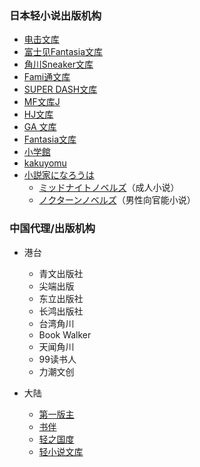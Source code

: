 
### 日本轻小说出版机构

- [电击文库](https://dengekibunko.jp/)
- [富士见Fantasia文库](https://zh.moegirl.org.cn/%E5%AF%8C%E5%A3%AB%E8%A7%81Fantasia%E6%96%87%E5%BA%93 "富士见Fantasia文库")
- [角川Sneaker文库](https://sneakerbunko.jp/)
- [Fami通文库](https://zh.moegirl.org.cn/Fami%E9%80%9A%E6%96%87%E5%BA%93 "Fami通文库")
- [SUPER DASH文库](https://zh.moegirl.org.cn/SUPER_DASH%E6%96%87%E5%BA%93 "SUPER DASH文库")
- [MF文库J](https://zh.moegirl.org.cn/MF%E6%96%87%E5%BA%93J "MF文库J")
- [HJ文库](https://zh.moegirl.org.cn/HJ%E6%96%87%E5%BA%93 "HJ文库")
- [GA 文库](https://ga.sbcr.jp/)
- [Fantasia文库](https://fantasiabunko.jp/)
- [小学館](https://www.shogakukan.co.jp/)
- [kakuyomu](https://kakuyomu.jp/)
- [小説家になろうは](https://syosetu.com/)
    - [ミッドナイトノベルズ](https://mid.syosetu.com/top/top/)（成人小说）
    - [ノクターンノベルズ](https://noc.syosetu.com/)（男性向官能小说）

### 中国代理/出版机构

- 港台
    - 青文出版社
    - 尖端出版
    - 东立出版社
    - 长鸿出版社
    - 台湾角川
    - Book Walker
    - 天闻角川
    - 99读书人
    - 力潮文创

- 大陆
    - [第一版主](www.01bz.wang)
    - [书伴](https://bookfere.com/)
    - [轻之国度](https://www.lightnovel.us/cn/site_rule)
    - [轻小说文库](https://www.wenku8.net/register.php)
